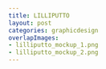 ```yaml
---
title: LILLIPUTTO
layout: post
categories: graphicdesign
overlapImages:
- lilliputto_mockup_1.png
- lilliputto_mockup_2.png
---
```


